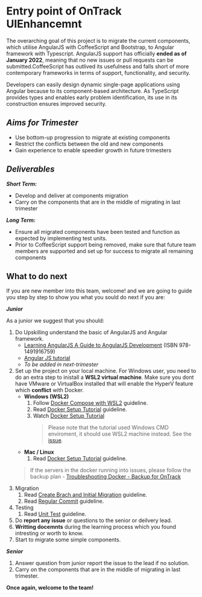 # Entry point of OnTrack UIEnhancemnt

The overarching goal of this project is to migrate the current components, which utilise AngularJS with CoffeeScript and Bootstrap, to Angular framework with Typescript. AngularJS support has officially **ended as of January 2022**, meaning that no new issues or pull requests can be submitted.CoffeeScript has outlived its usefulness and falls short of more contemporary frameworks in terms of support, functionality, and security.

Developers can easily design dynamic single-page applications using Angular because to its component-based architecture. As TypeScript provides types and enables early problem identification, its use in its construction ensures improved security.

## ***Aims for Trimester***

- Use bottom-up progression to migrate at existing components
- Restrict the conflicts between the old and new components
- Gain experience to enable speedier growth in future trimesters
  
## ***Deliverables***

***Short Term:***

- Develop and deliver at components migration
- Carry on the components that are in the middle of migrating in last trimester
  
***Long Term:***

- Ensure all migrated components have been tested and function as expected by implementing test units.
- Prior to CoffeeScript support being removed, make sure that future team members are supported and set up for success to migrate all remaining components

## What to do next

If you are new member into this team, welcome! and we are going to guide you step by step to show you what you sould do next if you are:

***Junior***

As a junior we suggest that you should:

1. Do Upskilling understand the basic of AngularJS and Angular framework.
   - [Learning AngularJS A Guide to AngularJS Development](https://www.amazon.com.au/Learning-AngularJS-Guide-Development-ebook/dp/B00UW1MATQ) (ISBN 978-1491916759)
   - [Angular JS tutorial](https://www.youtube.com/playlist?list=PL6n9fhu94yhWKHkcL7RJmmXyxkuFB3KSl)
   - *To be added in next-trimester*
2. Set up the project on your local machine. For Windows user, you need to do an extra step to inistall a **WSL2 virtual machine**. Make sure you dont have VMware or VirtualBox installed that will enable the HyperV feature which **conflict** with Docker.
   - **Windows (WSL2)**
      1. Follow [Docker Compose with WSL2](Docker/Docker_Compose_with_WSL2.md) guideline.
      2. Read [Docker Setup Tutorial](Docker/Docker_Setup_Tutorial.md) guideline.
      3. Watch [Docker Setup Tutorial](waiting_video_upload)
            > Please note that the tutorial used Windows CMD enviroment, it should use WSL2 machine instead. See the [issue](https://teams.microsoft.com/l/message/19:bd20175d09414f079490a2403f7fca74@thread.tacv2/1659408245022?tenantId=d02378ec-1688-46d5-8540-1c28b5f470f6&amp;groupId=0e15669c-3f66-49aa-b023-640fe1dda2e0&amp;parentMessageId=1659398288375&amp;teamName=Thoth).
   - **Mac / Linux**
      1. Read [Docker Setup Tutorial](Docker/Docker_Setup_Tutorial.md) guideline.
    > If the servers in the docker running into issues, please follow the backup plan - [Troubleshooting Docker - Backup for OnTrack](Docker/Troubleshooting_Docker_Backup_for_OnTrack.md)
3. Migration
   1. Read [Create Brach and Initial Migration](Migration/Create_Brance_and_Initial_Migration) guideline.
   2. Read [Regular Commit](Migration/Regular_Migration_Step.md) guideline.
4. Testing
   1. Read [Unit Test](Testing/Unit_Test.md) guideline.
5. Do **report any issue** or questions to the senior or deilvery lead.
6. **Writting docemnts** during the learning process which you found intresting or worth to know.
7. Start to migrate some simple components.

***Senior***

1. Answer question from junior report the issue to the lead if no solution.
2. Carry on the components that are in the middle of migrating in last trimester.

**Once again, welcome to the team!**
